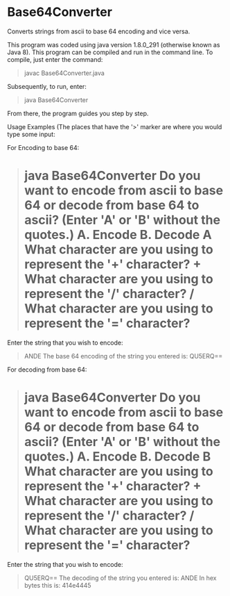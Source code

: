 # Base64Converter
Converts strings from ascii to base 64 encoding and vice versa.

This program was coded using java version 1.8.0_291 (otherwise known as Java 8).
This program can be compiled and run in the command line.
To compile, just enter the command:
> javac Base64Converter.java

Subsequently, to run, enter:
> java Base64Converter

From there, the program guides you step by step.

Usage Examples (The places that have the '>' marker are where you would type some input:



For Encoding to base 64:

> java Base64Converter
Do you want to encode from ascii to base 64 or decode from base 64 to ascii? (Enter 'A' or 'B' without the quotes.)
A. Encode
B. Decode
> A
What character are you using to represent the '+' character?
> +
What character are you using to represent the '/' character?
> /
What character are you using to represent the '=' character?
> =
Enter the string that you wish to encode:
> ANDE
The base 64 encoding of the string you entered is:
QU5ERQ==

For decoding from base 64:
> java Base64Converter
Do you want to encode from ascii to base 64 or decode from base 64 to ascii? (Enter 'A' or 'B' without the quotes.)
A. Encode
B. Decode
> B
What character are you using to represent the '+' character?
> +
What character are you using to represent the '/' character?
> /
What character are you using to represent the '=' character?
> =
Enter the string that you wish to encode:
> QU5ERQ==
The decoding of the string you entered is:
ANDE
In hex bytes this is:
414e4445

